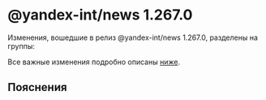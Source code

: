 # @yandex-int/news 1.267.0

<!-- ЧЕЛОВЕЧЕСКОЕ ВСТУПЛЕНИЕ -->

Изменения, вошедшие в релиз @yandex-int/news 1.267.0, разделены на группы:

Все важные изменения подробно описаны [ниже](#Пояснения).

## Пояснения

